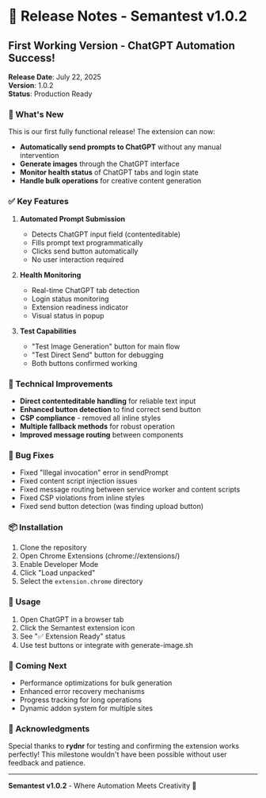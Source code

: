 # 🏅 Release Notes - Semantest v1.0.2

## First Working Version - ChatGPT Automation Success!

**Release Date**: July 22, 2025  
**Version**: 1.0.2  
**Status**: Production Ready

### 🎉 What's New

This is our first fully functional release! The extension can now:

- **Automatically send prompts to ChatGPT** without any manual intervention
- **Generate images** through the ChatGPT interface
- **Monitor health status** of ChatGPT tabs and login state
- **Handle bulk operations** for creative content generation

### ✅ Key Features

1. **Automated Prompt Submission**
   - Detects ChatGPT input field (contenteditable)
   - Fills prompt text programmatically
   - Clicks send button automatically
   - No user interaction required

2. **Health Monitoring**
   - Real-time ChatGPT tab detection
   - Login status monitoring
   - Extension readiness indicator
   - Visual status in popup

3. **Test Capabilities**
   - "Test Image Generation" button for main flow
   - "Test Direct Send" button for debugging
   - Both buttons confirmed working

### 🔧 Technical Improvements

- **Direct contenteditable handling** for reliable text input
- **Enhanced button detection** to find correct send button
- **CSP compliance** - removed all inline styles
- **Multiple fallback methods** for robust operation
- **Improved message routing** between components

### 🐛 Bug Fixes

- Fixed "Illegal invocation" error in sendPrompt
- Fixed content script injection issues
- Fixed message routing between service worker and content scripts
- Fixed CSP violations from inline styles
- Fixed send button detection (was finding upload button)

### 📦 Installation

1. Clone the repository
2. Open Chrome Extensions (chrome://extensions/)
3. Enable Developer Mode
4. Click "Load unpacked"
5. Select the `extension.chrome` directory

### 🚀 Usage

1. Open ChatGPT in a browser tab
2. Click the Semantest extension icon
3. See "✅ Extension Ready" status
4. Use test buttons or integrate with generate-image.sh

### 🔮 Coming Next

- Performance optimizations for bulk generation
- Enhanced error recovery mechanisms
- Progress tracking for long operations
- Dynamic addon system for multiple sites

### 🙏 Acknowledgments

Special thanks to **rydnr** for testing and confirming the extension works perfectly! This milestone wouldn't have been possible without user feedback and patience.

---

**Semantest v1.0.2** - Where Automation Meets Creativity 🏅